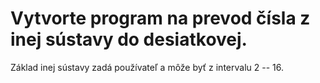# Vytvorte program na prevod čísla z inej sústavy do desiatkovej.
Základ inej sústavy zadá používateľ a môže byť z intervalu 2 -- 16.